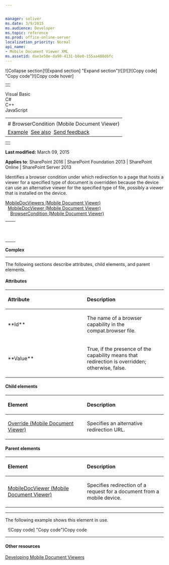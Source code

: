 ```yaml
---


manager: soliver
ms.date: 3/9/2015
ms.audience: Developer
ms.topic: reference
ms.prod: office-online-server
localization_priority: Normal
api_name:
- Mobile Document Viewer XML
ms.assetid: dae1e50e-da90-4131-b8e0-155aa488d6fc
---
```


![Collapse
section]![Expand
section] "Expand section")![]()![])![]![]()![Copy
code] "Copy code")![Copy code
hover]
<table>
<tbody>
<tr class="odd">
<td align="left"></td>
</tr>
</tbody>
</table>

Visual Basic  
C\#  
C++  
JavaScript  

<table>
<tbody>
<tr class="odd">
<td align="left"><span id="runningHeaderText"></span></td>
</tr>
<tr class="even">
<td align="left"># BrowserCondition (Mobile Document Viewer)</td>
</tr>
<tr class="odd">
<td align="left"><a href="#exampleToggle">Example</a>  <a href="#seeAlsoToggle">See also</a>  <span id="headfeedbackarea" class="feedbackhead"><a href="javascript:SubmitFeedback(&#39;docthis@Microsoft.com&#39;,&#39;&#39;,&#39;&#39;,&#39;&#39;,&#39;1.0.18082.1225&#39;,&#39;%0\dThank%20you%20for%20your%20feedback.%20The%20developer%20writing%20teams%20use%20your%20feedback%20to%20improve%20documentation.%20While%20we%20are%20reviewing%20your%20feedback,%20we%20may%20send%20you%20e-mail%20to%20ask%20for%20clarification%20or%20feedback%20on%20a%20solution.%20We%20do%20not%20use%20your%20e-mail%20address%20for%20any%20other%20purpose%20and%20we%20delete%20it%20after%20we%20finish%20our%20review.%0\AFor%20further%20information%20about%20the%20privacy%20policies%20of%20Microsoft,%20please%20see%20http://privacy.microsoft.com/en-us/default.aspx.%0\A%0\d&#39;,&#39;Customer%20feedback&#39;);">Send feedback</a></span></td>
</tr>
</tbody>
</table>

<table>
<colgroup>
<col width="100%" />
</colgroup>
<tbody>
<tr class="odd">
<td align="left"></td>
</tr>
</tbody>
</table>

**Last modified:** March 09, 2015

**Applies to**: SharePoint 2016 | SharePoint Foundation 2013 |
SharePoint Online | SharePoint Server 2013

Identifies a browser condition under which redirection to a page that
hosts a viewer for a specified type of document is overridden because
the device can use an alternative viewer for the specified type of file,
possibly a viewer that is installed on the device.

[MobileDocViewers (Mobile Document
Viewer)](mobiledocviewers-mobile-document-viewer.md)</span>  
  [MobileDocViewer (Mobile Document
Viewer)](mobiledocviewer-mobile-document-viewer.md)</span>  
    [BrowserCondition (Mobile Document
Viewer)](browsercondition-mobile-document-viewer.md)</span>  
<span codelanguage="other"></span>
<table>
<colgroup>
<col width="100%" />
</colgroup>
<tbody>
<tr class="odd">
<td align="left"><pre><code>  <BrowserCondition ... >
 </ BrowserCondition></code></pre></td>
</tr>
</tbody>
</table>

**Complex**


--------------------------------------------------------------------------------------------------------------------------------------------------------------------------------------------------------------------------------------

The following sections describe attributes, child elements, and parent
elements.

#### Attributes

<table>
<colgroup>
<col width="50%" />
<col width="50%" />
</colgroup>
<thead>
<tr class="header">
<th align="left"><p>Attribute</p></th>
<th align="left"><p>Description</p></th>
</tr>
</thead>
<tbody>
<tr class="odd">
<td align="left"><p>**Id**</p></td>
<td align="left"><p>The name of a browser capability in the <span class="code">compat.browser</span> file.</p></td>
</tr>
<tr class="even">
<td align="left"><p>**Value**</p></td>
<td align="left"><p>True, if the presence of the capability means that redirection is overridden; otherwise, false.</p></td>
</tr>
</tbody>
</table>

#### Child elements

<table>
<colgroup>
<col width="50%" />
<col width="50%" />
</colgroup>
<thead>
<tr class="header">
<th align="left"><p>Element</p></th>
<th align="left"><p>Description</p></th>
</tr>
</thead>
<tbody>
<tr class="odd">
<td align="left"><p><span sdata="link"><a href="override-mobile-document-viewer.md">Override (Mobile Document Viewer)</a></span></p></td>
<td align="left"><p>Specifies an alternative redirection URL.</p></td>
</tr>
</tbody>
</table>

#### Parent elements

<table>
<colgroup>
<col width="50%" />
<col width="50%" />
</colgroup>
<thead>
<tr class="header">
<th align="left"><p>Element</p></th>
<th align="left"><p>Description</p></th>
</tr>
</thead>
<tbody>
<tr class="odd">
<td align="left"><p><span sdata="link"><a href="mobiledocviewer-mobile-document-viewer.md">MobileDocViewer (Mobile Document Viewer)</a></span></p></td>
<td align="left"><p>Specifies redirection of a request for a document from a mobile device.</p></td>
</tr>
</tbody>
</table>


------------------------------------------------------------------------------------------------------------------------------------------------------------------------------------------

The following example shows this element in use.

<span codelanguage="other"></span>
 
<span class="copyCode" onclick="CopyCode(this)"
onkeypress="CopyCode_CheckKey(this, event)"
onmouseover="ChangeCopyCodeIcon(this)"
onmouseout="ChangeCopyCodeIcon(this)" tabindex="0">![Copy
code] "Copy code")Copy code</span>
    <MobileDocViewers>
      <MobileDocViewer Name="docx" FilePath="/_layouts/mobile/mWord.aspx" FeatureId="8DFAF93D-E23C-4471-9347-07368668DDAF" QueryId="doc" AppendSourceUrl="true" >
        <BrowserCondition Id="overrideMobileDocViewerRedirection" Value="true">
          <Override FilePath="/_layouts/MobileDocHandler.ashx" AppendSourceUrl="false" />
        </BrowserCondition>
      </MobileDocViewer>
    </MobileDocViewers>


-------------------------------------------------------------------------------------------------------------------------------------------------------------------------------------------

#### Other resources

[Developing Mobile Document
Viewers](http://msdn.microsoft.com/library/acd5386d-7808-4fd8-843f-0a4ac9ddd6b0(Office.15).aspx)








